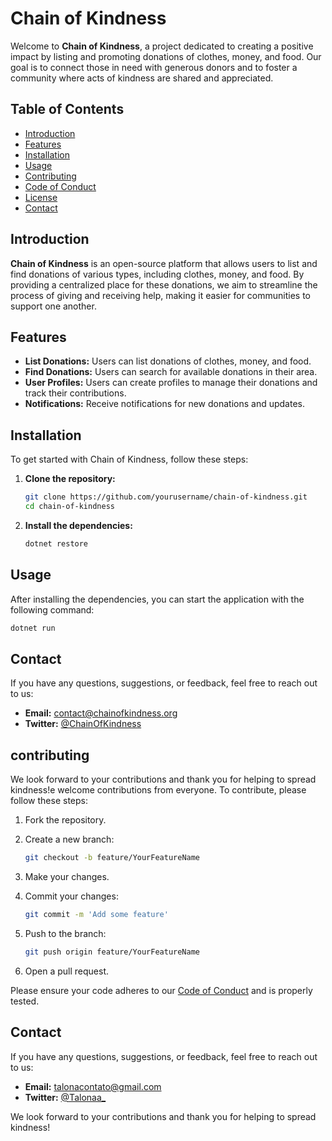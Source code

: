 # Chain of Kindness

Welcome to **Chain of Kindness**, a project dedicated to creating a positive impact by listing and promoting donations of clothes, money, and food. Our goal is to connect those in need with generous donors and to foster a community where acts of kindness are shared and appreciated.

## Table of Contents

- [Introduction](#introduction)
- [Features](#features)
- [Installation](#installation)
- [Usage](#usage)
- [Contributing](#contributing)
- [Code of Conduct](CODE_OF_CONDUCT.md)
- [License](LICENSE.md)
- [Contact](#contact)

## Introduction

**Chain of Kindness** is an open-source platform that allows users to list and find donations of various types, including clothes, money, and food. By providing a centralized place for these donations, we aim to streamline the process of giving and receiving help, making it easier for communities to support one another.

## Features

- **List Donations:** Users can list donations of clothes, money, and food.
- **Find Donations:** Users can search for available donations in their area.
- **User Profiles:** Users can create profiles to manage their donations and track their contributions.
- **Notifications:** Receive notifications for new donations and updates.

## Installation

To get started with Chain of Kindness, follow these steps:

1. **Clone the repository:**
    ```sh
    git clone https://github.com/yourusername/chain-of-kindness.git
    cd chain-of-kindness
    ```

2. **Install the dependencies:**
    ```sh
    dotnet restore
    ```

## Usage

After installing the dependencies, you can start the application with the following command:

```sh
dotnet run
```

## Contact

If you have any questions, suggestions, or feedback, feel free to reach out to us:

- **Email:** contact@chainofkindness.org
- **Twitter:** [@ChainOfKindness](https://twitter.com/ChainOfKindness)
  
## contributing

We look forward to your contributions and thank you for helping to spread kindness!e welcome contributions from everyone. To contribute, please follow these steps:

1. Fork the repository.
2. Create a new branch:
    ```sh
    git checkout -b feature/YourFeatureName
    ```
3. Make your changes.
4. Commit your changes:
    ```sh
    git commit -m 'Add some feature'
    ```
5. Push to the branch:
    ```sh
    git push origin feature/YourFeatureName
    ```

6. Open a pull request.

Please ensure your code adheres to our [Code of Conduct](CODE_OF_CONDUCT.md) and is properly tested.

## Contact

If you have any questions, suggestions, or feedback, feel free to reach out to us:

- **Email:** talonacontato@gmail.com
- **Twitter:** [@Talonaa_](https://twitter.com/@Talonaa_)

We look forward to your contributions and thank you for helping to spread kindness!
